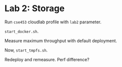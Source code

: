 # Lab 2: Storage

Run `cse453` cloudlab profile with `lab2` parameter.

`start_docker.sh`.

Measure maximum throughput with default deployment.

Now, `start_tmpfs.sh`.

Redeploy and remeasure. Perf difference?
